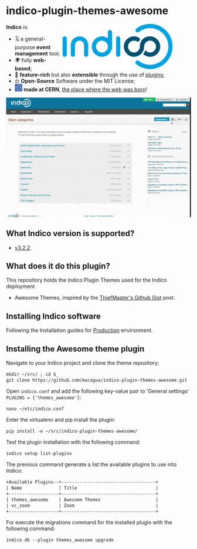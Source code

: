 # indico-plugin-themes-awesome

<img src="https://github.com/indico/indico/raw/master/indico/web/static/images/logo_indico.png"
     align="right"
     width="300"
     style="width: 300px; float: right; margin-right: 50px;">

**Indico** is:
 * 🗓 a general-purpose **event management** tool;
 * 🌍 fully **web-based**;
 * 🧩 **feature-rich** but also **extensible** through the use of [plugins](https://docs.getindico.io/en/stable/plugins/);
 * ⚖️ **Open-Source** Software under the MIT License;
 * <img src="https://raw.githubusercontent.com/indico/assets/master/cern_badge.png" width="20"> **made at CERN**, [the place where the web was born](https://home.cern/science/computing/birth-web)!

![A sneak peek of Indico](https://raw.githubusercontent.com/indico/indico/master/sneakpeek.gif)

## What Indico version is supported?

 * [v3.2.2](https://pypi.org/project/indico/3.2.2/).

## What does it do this plugin?

This repository holds the Indico Plugin Themes used for the Indico deployment

- Awesome Themes, inspired by the [ThiefMaster's Github Gist](https://gist.github.com/ThiefMaster/8d5bc6791d8654b31f0ec3a5960693ad) post.

## Installing Indico software

Following the Installation guides for [Production](https://docs.getindico.io/en/stable/installation/production/) environment.

## Installing the Awesome theme plugin

Navigate to your Indico project and clone the theme repository:
```
mkdir ~/src/ ; cd $_
git clone https://github.com/macagua/indico-plugin-themes-awesome.git
```

Open ``indico.conf`` and add the following key-value pair to 'General settings' `PLUGINS = {'themes_awesome'}`:
```
nano ~/etc/indico.conf
```

Enter the virtualenv and pip install the plugin:
```
pip install -e ~/src/indico-plugin-themes-awesome/
```

Test the plugin installation with the following command:

```
indico setup list-plugins
```

The previous command generate a list the available plugins to use into Indico:

```
+Available Plugins--+------------------------------------+
| Name              | Title                              |
+-------------------+------------------------------------+
| themes_awesome    | Awesome Themes                     |
| vc_zoom           | Zoom                               |
+-------------------+------------------------------------+
```

For execute the migrations command for the installed plugin with the following command:

```
indico db --plugin themes_awesome upgrade
```

